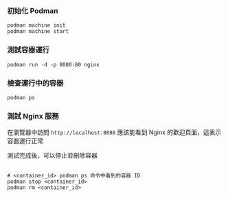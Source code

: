 ### 初始化 Podman 
``` shell
podman machine init
podman machine start
```

### 測試容器運行
```shell
podman run -d -p 8080:80 nginx
```

### 檢查運行中的容器
``` shell
podman ps
```

### 測試 Nginx 服務
在瀏覽器中訪問 `http://localhost:8080` 應該能看到 Nginx 的歡迎頁面，這表示容器運行正常

測試完成後，可以停止並刪除容器
```shell

# <container_id> podman ps 命令中看到的容器 ID
podman stop <container_id>
podman rm <container_id>
```